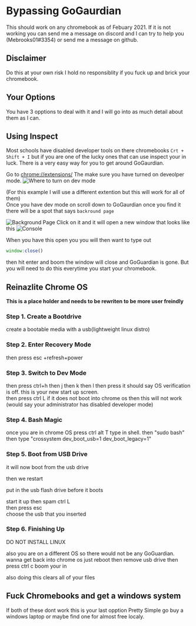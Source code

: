 # Bypassing GoGaurdian

This should work on any chromebook as of Febuary 2021. If it is not working you can send me a message on discord and I can try to help you (Mebrooks01#3354) or send me a message on github.

## Disclaimer 

Do this at your own risk I hold no responsiblity if you fuck up and brick your chromebook. 

## Your Options

You have 3 opptions to deal with it and I will go into as much detail about them as I can.

## Using Inspect 

Most schools have disabled developer tools on there chromebooks `Crt + Shift + I`  but if you are one of the lucky ones that can use inspect your in luck. There is a very easy way for you to get around GoGaurdian. 

Go to [chrome://extensions/](chrome://extensions/) The make sure you have turned on deveolper mode. 
![Where to turn on dev mode](https://i.imgur.com/KJhqkEb.png)

(For this example I will use a different extention but this will work for all of them) \
Once you have dev mode on scroll down to GoGaurdian once you find it there will be a spot that says `backround page` 

![Background Page](https://imgur.com/kAOBpeQ.png)
Click on it and it will open a new window that looks like this 
![Console](https://imgur.com/JwtcOiI.png)

When you have this open you you will then want to type out 
```javascript
window:close()
```
then hit enter and boom the window will close and GoGuardian is gone. But you will need to do this everytime you start your chromebook.

## Reinazlite Chrome OS 
**This is a place holder and needs to be rewriten to be more user freindly**

### Step 1. Create a Bootdrive

create a bootable media with a usb(lightweight linux distro)

### Step 2. Enter Recovery Mode 

 then press esc +refresh+power

### Step 3. Switch to Dev Mode

then press ctrl+h then j then k then l then press it should say OS verification is off. this is your new start up screen.  
then press ctrl L if it does not boot into chrome os then this will not work (would say your administrator has disabled developer mode)  

### Step 4. Bash Magic

once you are in chrome OS press ctrl alt T type in shell. then "sudo bash" then type "crossystem dev_boot_usb=1 dev_boot_legacy=1"  

### Step 5. Boot from USB Drive

it will now boot from the usb drive  
  
then we restart  
  
put in the usb flash drive before it boots  
  
start it up then spam ctrl L  
then press esc  
choose the usb that you inserted  

### Step 6. Finishing Up

DO NOT INSTALL LINUX  
  
also you are on a different OS so there would not be any GoGuardian. wanna get back into chrome os just reboot then remove usb drive then press ctrl c boom your in  
  
also doing this clears all of your files


## Fuck Chromebooks and get a windows system

If both of these dont work this is your last opption
Pretty Simple go buy a windows laptop or maybe find one for almost free localy.
